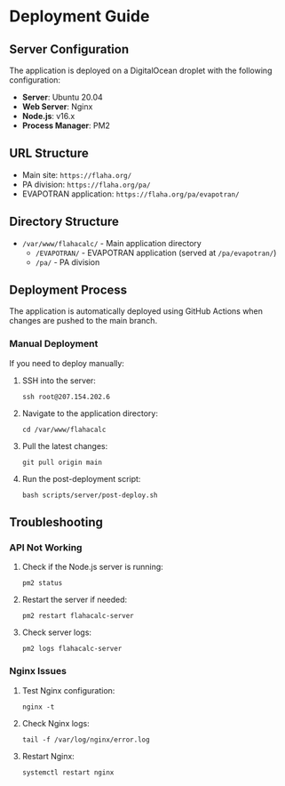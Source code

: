 # Deployment Guide

## Server Configuration

The application is deployed on a DigitalOcean droplet with the following configuration:

- **Server**: Ubuntu 20.04
- **Web Server**: Nginx
- **Node.js**: v16.x
- **Process Manager**: PM2

## URL Structure

- Main site: `https://flaha.org/`
- PA division: `https://flaha.org/pa/`
- EVAPOTRAN application: `https://flaha.org/pa/evapotran/`

## Directory Structure

- `/var/www/flahacalc/` - Main application directory
  - `/EVAPOTRAN/` - EVAPOTRAN application (served at `/pa/evapotran/`)
  - `/pa/` - PA division

## Deployment Process

The application is automatically deployed using GitHub Actions when changes are pushed to the main branch.

### Manual Deployment

If you need to deploy manually:

1. SSH into the server:
   ```
   ssh root@207.154.202.6
   ```

2. Navigate to the application directory:
   ```
   cd /var/www/flahacalc
   ```

3. Pull the latest changes:
   ```
   git pull origin main
   ```

4. Run the post-deployment script:
   ```
   bash scripts/server/post-deploy.sh
   ```

## Troubleshooting

### API Not Working

1. Check if the Node.js server is running:
   ```
   pm2 status
   ```

2. Restart the server if needed:
   ```
   pm2 restart flahacalc-server
   ```

3. Check server logs:
   ```
   pm2 logs flahacalc-server
   ```

### Nginx Issues

1. Test Nginx configuration:
   ```
   nginx -t
   ```

2. Check Nginx logs:
   ```
   tail -f /var/log/nginx/error.log
   ```

3. Restart Nginx:
   ```
   systemctl restart nginx
   ```